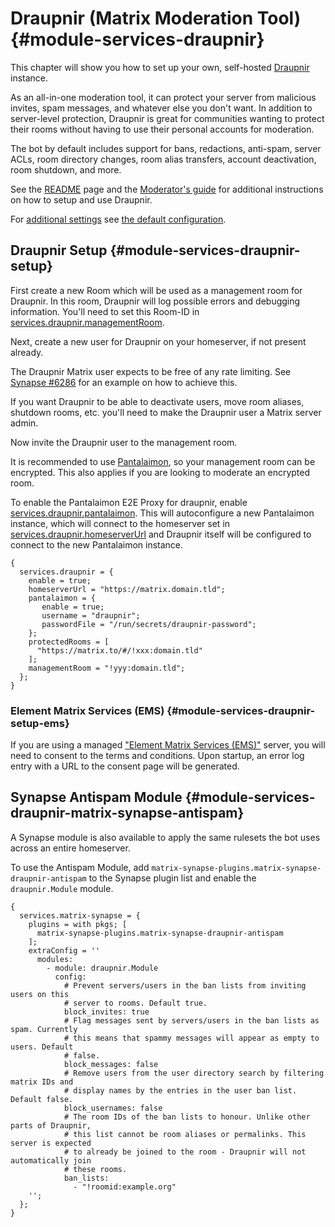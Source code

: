 # Draupnir (Matrix Moderation Tool) {#module-services-draupnir}

This chapter will show you how to set up your own, self-hosted
[Draupnir](https://github.com/Gnuxie/Draupnir) instance.

As an all-in-one moderation tool, it can protect your server from
malicious invites, spam messages, and whatever else you don't want.
In addition to server-level protection, Draupnir is great for communities
wanting to protect their rooms without having to use their personal
accounts for moderation.

The bot by default includes support for bans, redactions, anti-spam,
server ACLs, room directory changes, room alias transfers, account
deactivation, room shutdown, and more.

See the [README](https://github.com/Gnuxie/draupnir#readme)
page and the [Moderator's guide](https://github.com/Gnuxie/Draupnir/blob/main/docs/moderators.md)
for additional instructions on how to setup and use Draupnir.

For [additional settings](#opt-services.draupnir.settings)
see [the default configuration](https://github.com/Gnuxie/Draupnir/blob/main/config/default.yaml).

## Draupnir Setup {#module-services-draupnir-setup}

First create a new Room which will be used as a management room for Draupnir. In
this room, Draupnir will log possible errors and debugging information. You'll
need to set this Room-ID in [services.draupnir.managementRoom](#opt-services.draupnir.managementRoom).

Next, create a new user for Draupnir on your homeserver, if not present already.

The Draupnir Matrix user expects to be free of any rate limiting.
See [Synapse #6286](https://github.com/matrix-org/synapse/issues/6286)
for an example on how to achieve this.

If you want Draupnir to be able to deactivate users, move room aliases, shutdown rooms, etc.
you'll need to make the Draupnir user a Matrix server admin.

Now invite the Draupnir user to the management room.

It is recommended to use [Pantalaimon](https://github.com/matrix-org/pantalaimon),
so your management room can be encrypted. This also applies if you are looking to moderate an encrypted room.

To enable the Pantalaimon E2E Proxy for draupnir, enable
[services.draupnir.pantalaimon](#opt-services.draupnir.pantalaimon.enable). This will
autoconfigure a new Pantalaimon instance, which will connect to the homeserver
set in [services.draupnir.homeserverUrl](#opt-services.draupnir.homeserverUrl) and Draupnir itself
will be configured to connect to the new Pantalaimon instance.

```
{
  services.draupnir = {
    enable = true;
    homeserverUrl = "https://matrix.domain.tld";
    pantalaimon = {
       enable = true;
       username = "draupnir";
       passwordFile = "/run/secrets/draupnir-password";
    };
    protectedRooms = [
      "https://matrix.to/#/!xxx:domain.tld"
    ];
    managementRoom = "!yyy:domain.tld";
  };
}
```

### Element Matrix Services (EMS) {#module-services-draupnir-setup-ems}

If you are using a managed ["Element Matrix Services (EMS)"](https://ems.element.io/)
server, you will need to consent to the terms and conditions. Upon startup, an error
log entry with a URL to the consent page will be generated.

## Synapse Antispam Module {#module-services-draupnir-matrix-synapse-antispam}

A Synapse module is also available to apply the same rulesets the bot
uses across an entire homeserver.

To use the Antispam Module, add `matrix-synapse-plugins.matrix-synapse-draupnir-antispam`
to the Synapse plugin list and enable the `draupnir.Module` module.

```
{
  services.matrix-synapse = {
    plugins = with pkgs; [
      matrix-synapse-plugins.matrix-synapse-draupnir-antispam
    ];
    extraConfig = ''
      modules:
        - module: draupnir.Module
          config:
            # Prevent servers/users in the ban lists from inviting users on this
            # server to rooms. Default true.
            block_invites: true
            # Flag messages sent by servers/users in the ban lists as spam. Currently
            # this means that spammy messages will appear as empty to users. Default
            # false.
            block_messages: false
            # Remove users from the user directory search by filtering matrix IDs and
            # display names by the entries in the user ban list. Default false.
            block_usernames: false
            # The room IDs of the ban lists to honour. Unlike other parts of Draupnir,
            # this list cannot be room aliases or permalinks. This server is expected
            # to already be joined to the room - Draupnir will not automatically join
            # these rooms.
            ban_lists:
              - "!roomid:example.org"
    '';
  };
}
```
